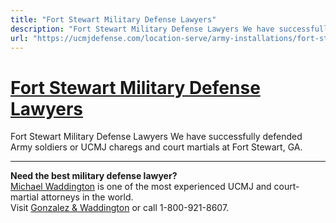 ```yaml
---
title: "Fort Stewart Military Defense Lawyers"
description: "Fort Stewart Military Defense Lawyers We have successfully defended Army soldiers or UCMJ charegs and court martials at Fort Stewart, GA."
url: "https://ucmjdefense.com/location-serve/army-installations/fort-stewart.html"
---
```


# [Fort Stewart Military Defense Lawyers](https://ucmjdefense.com/location-serve/army-installations/fort-stewart.html)

Fort Stewart Military Defense Lawyers We have successfully defended Army soldiers or UCMJ charegs and court martials at Fort Stewart, GA.

---

**Need the best military defense lawyer?**  
[Michael Waddington](https://ucmjdefense.com/attorneys/michael-stewart-waddington-partner.html) is one of the most experienced UCMJ and court-martial attorneys in the world.  
Visit [Gonzalez & Waddington](https://ucmjdefense.com) or call 1-800-921-8607.
